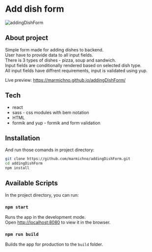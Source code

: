 # Add dish form

![addingDishForm](https://user-images.githubusercontent.com/72525469/133504575-93bfc8cc-2341-42c9-972e-175e0f52a3e0.gif)

## About project

Simple form made for adding dishes to backend.<br>
User have to provide data to all input fields.<br>
There is 3 types of dishes - pizza, soup and sandwich.<br>
Input fields are conditionally rendered based on selected dish type.<br>
All input fields have diffrent requirements, input is validated using yup.

Live preview: https://marmichno.github.io/addingDishForm/

## Tech

- react
- sass - css modules with bem notation
- HTML
- formik and yup - formik and form validation

## Installation

And run those comands in project directory:
```sh
git clone https://github.com/marmichno/addingDishForm.git
cd addingDishForm
npm install
```

## Available Scripts

In the project directory, you can run:

### `npm start`

Runs the app in the development mode.\
Open [http://localhost:8080](http://localhost:8080) to view it in the browser.

### `npm run build`

Builds the app for production to the `build` folder.
